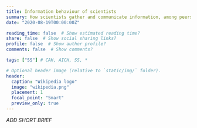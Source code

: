 ```yaml
---
title: Information behaviour of scientists
summary: How scientists gather and communicate information, among peers and with the public?
date: "2020-08-19T00:00:00Z"

reading_time: false  # Show estimated reading time?
share: false  # Show social sharing links?
profile: false  # Show author profile?
comments: false  # Show comments?

tags: ["SS"] # CAH, AICH, SS, *

# Optional header image (relative to `static/img/` folder).
header:
  caption: "Wikipedia logo"
  image: "wikipedia.png"
  placement: 1
  focal_point: "Smart"
  preview_only: true
---
```


*ADD SHORT BRIEF*